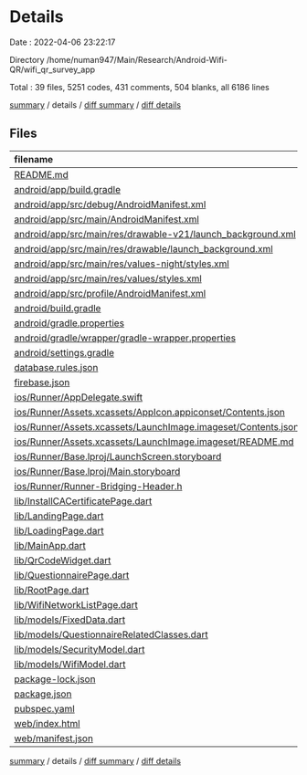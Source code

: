 # Details

Date : 2022-04-06 23:22:17

Directory /home/numan947/Main/Research/Android-Wifi-QR/wifi_qr_survey_app

Total : 39 files,  5251 codes, 431 comments, 504 blanks, all 6186 lines

[summary](results.md) / details / [diff summary](diff.md) / [diff details](diff-details.md)

## Files
| filename | language | code | comment | blank | total |
| :--- | :--- | ---: | ---: | ---: | ---: |
| [README.md](/README.md) | Markdown | 10 | 0 | 7 | 17 |
| [android/app/build.gradle](/android/app/build.gradle) | Groovy | 46 | 3 | 11 | 60 |
| [android/app/src/debug/AndroidManifest.xml](/android/app/src/debug/AndroidManifest.xml) | XML | 4 | 3 | 1 | 8 |
| [android/app/src/main/AndroidManifest.xml](/android/app/src/main/AndroidManifest.xml) | XML | 30 | 11 | 1 | 42 |
| [android/app/src/main/res/drawable-v21/launch_background.xml](/android/app/src/main/res/drawable-v21/launch_background.xml) | XML | 4 | 7 | 2 | 13 |
| [android/app/src/main/res/drawable/launch_background.xml](/android/app/src/main/res/drawable/launch_background.xml) | XML | 4 | 7 | 2 | 13 |
| [android/app/src/main/res/values-night/styles.xml](/android/app/src/main/res/values-night/styles.xml) | XML | 9 | 9 | 1 | 19 |
| [android/app/src/main/res/values/styles.xml](/android/app/src/main/res/values/styles.xml) | XML | 9 | 9 | 1 | 19 |
| [android/app/src/profile/AndroidManifest.xml](/android/app/src/profile/AndroidManifest.xml) | XML | 4 | 3 | 1 | 8 |
| [android/build.gradle](/android/build.gradle) | Groovy | 27 | 0 | 5 | 32 |
| [android/gradle.properties](/android/gradle.properties) | Properties | 3 | 0 | 1 | 4 |
| [android/gradle/wrapper/gradle-wrapper.properties](/android/gradle/wrapper/gradle-wrapper.properties) | Properties | 5 | 1 | 1 | 7 |
| [android/settings.gradle](/android/settings.gradle) | Groovy | 8 | 0 | 4 | 12 |
| [database.rules.json](/database.rules.json) | JSON | 90 | 0 | 3 | 93 |
| [firebase.json](/firebase.json) | JSON | 10 | 10 | 0 | 20 |
| [ios/Runner/AppDelegate.swift](/ios/Runner/AppDelegate.swift) | Swift | 12 | 0 | 2 | 14 |
| [ios/Runner/Assets.xcassets/AppIcon.appiconset/Contents.json](/ios/Runner/Assets.xcassets/AppIcon.appiconset/Contents.json) | JSON | 122 | 0 | 1 | 123 |
| [ios/Runner/Assets.xcassets/LaunchImage.imageset/Contents.json](/ios/Runner/Assets.xcassets/LaunchImage.imageset/Contents.json) | JSON | 23 | 0 | 1 | 24 |
| [ios/Runner/Assets.xcassets/LaunchImage.imageset/README.md](/ios/Runner/Assets.xcassets/LaunchImage.imageset/README.md) | Markdown | 3 | 0 | 2 | 5 |
| [ios/Runner/Base.lproj/LaunchScreen.storyboard](/ios/Runner/Base.lproj/LaunchScreen.storyboard) | XML | 36 | 1 | 1 | 38 |
| [ios/Runner/Base.lproj/Main.storyboard](/ios/Runner/Base.lproj/Main.storyboard) | XML | 25 | 1 | 1 | 27 |
| [ios/Runner/Runner-Bridging-Header.h](/ios/Runner/Runner-Bridging-Header.h) | C++ | 1 | 0 | 1 | 2 |
| [lib/InstallCACertificatePage.dart](/lib/InstallCACertificatePage.dart) | Dart | 327 | 52 | 15 | 394 |
| [lib/LandingPage.dart](/lib/LandingPage.dart) | Dart | 245 | 0 | 15 | 260 |
| [lib/LoadingPage.dart](/lib/LoadingPage.dart) | Dart | 61 | 0 | 9 | 70 |
| [lib/MainApp.dart](/lib/MainApp.dart) | Dart | 521 | 24 | 103 | 648 |
| [lib/QrCodeWidget.dart](/lib/QrCodeWidget.dart) | Dart | 194 | 2 | 24 | 220 |
| [lib/QuestionnairePage.dart](/lib/QuestionnairePage.dart) | Dart | 715 | 97 | 39 | 851 |
| [lib/RootPage.dart](/lib/RootPage.dart) | Dart | 334 | 45 | 28 | 407 |
| [lib/WifiNetworkListPage.dart](/lib/WifiNetworkListPage.dart) | Dart | 1,708 | 68 | 106 | 1,882 |
| [lib/models/FixedData.dart](/lib/models/FixedData.dart) | Dart | 84 | 13 | 14 | 111 |
| [lib/models/QuestionnaireRelatedClasses.dart](/lib/models/QuestionnaireRelatedClasses.dart) | Dart | 362 | 2 | 57 | 421 |
| [lib/models/SecurityModel.dart](/lib/models/SecurityModel.dart) | Dart | 44 | 0 | 6 | 50 |
| [lib/models/WifiModel.dart](/lib/models/WifiModel.dart) | Dart | 36 | 1 | 8 | 45 |
| [package-lock.json](/package-lock.json) | JSON | 24 | 0 | 1 | 25 |
| [package.json](/package.json) | JSON | 5 | 0 | 1 | 6 |
| [pubspec.yaml](/pubspec.yaml) | YAML | 35 | 44 | 16 | 95 |
| [web/index.html](/web/index.html) | HTML | 48 | 18 | 11 | 77 |
| [web/manifest.json](/web/manifest.json) | JSON | 23 | 0 | 1 | 24 |

[summary](results.md) / details / [diff summary](diff.md) / [diff details](diff-details.md)